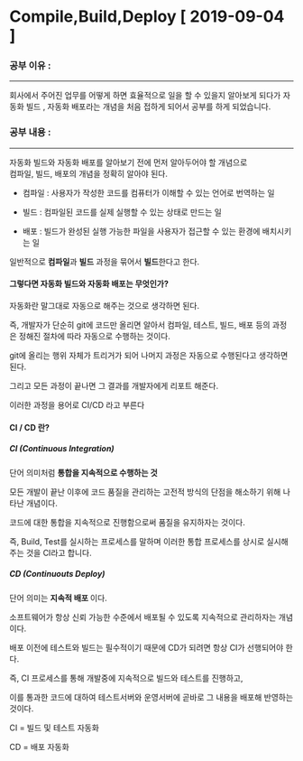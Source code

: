 # Compile,Build,Deploy [ 2019-09-04 ]


### 공부 이유 : 
-------------------------

회사에서 주어진 업무를 어떻게 하면 효율적으로 일을 할 수 있을지 알아보게 되다가
자동화 빌드 , 자동화 배포라는 개념을 처음 접하게 되어서 공부를 하게 되었습니다.



### 공부 내용 :
-------------------------

 자동화 빌드와 자동화 배포를 알아보기 전에 먼저 알아두어야 할 개념으로 <br>
 컴파일, 빌드, 배포의 개념을 정확히 알아야 된다.
 
 - 컴파일 : 사용자가 작성한 코드를 컴퓨터가 이해할 수 있는 언어로 번역하는 일
 
 - 빌드 : 컴파일된 코드를 실제 실행할 수 있는 상태로 만드는 일
 
 - 배포 : 빌드가 완성된 실행 가능한 파일을 사용자가 접근할 수 있는 환경에 배치시키는 일
 
 일반적으로 <strong>컴파일</strong>과 <strong>빌드</strong> 과정을 묶어서 <strong>빌드</strong>한다고 한다.
 
 
 #### 그렇다면 자동화 빌드와 자동화 배포는 무엇인가?
 
 자동화란 말그대로 자동으로 해주는 것으로 생각하면 된다.
 
 즉, 개발자가 단순히 git에 코드만 올리면 알아서 컴파일, 테스트, 빌드, 배포 등의 과정은 정해진 절차에 따라 자동으로 수행하는 것이다. 
 
 git에 올리는 행위 자체가 트리거가 되어 나머지 과정은 자동으로 수행된다고 생각하면 된다.
 
 그리고 모든 과정이 끝나면 그 결과를 개발자에게 리포트 해준다.
 
 이러한 과정을 용어로 CI/CD 라고 부른다
 
 #### CI / CD 란?
 
 ##### CI (Continuous Integration) 
 
 단어 의미처럼 <strong>통합을 지속적으로 수행하는 것</strong>
 
 모든 개발이 끝난 이후에 코드 품질을 관리하는 고전적 방식의 단점을 해소하기 위해 나타난 개념이다.
 
 코드에 대한 통합을 지속적으로 진행함으로써 품질을 유지하자는 것이다.
 
 즉, Build, Test를 실시하는 프로세스를 말하며 이러한 통합 프로세스를 상시로 실시해 주는 것을 CI라고 합니다.
 
 
##### CD (Continuouts Deploy)

단어 의미는 <strong> 지속적 배포 </strong> 이다.

소프트웨어가 항상 신뢰 가능한 수준에서 배포될 수 있도록 지속적으로 관리하자는 개념이다.

배포 이전에 테스트와 빌드는 필수적이기 때문에 CD가 되려면 항상 CI가 선행되어야 한다.

즉, CI 프로세스를 통해 개발중에 지속적으로 빌드와 테스트를 진행하고,<br>

이를 통과한 코드에 대하여 테스트서버와 운영서버에 곧바로 그 내용을 배포해 반영하는 것이다.

CI = 빌드 및 테스트 자동화

CD = 배포 자동화
